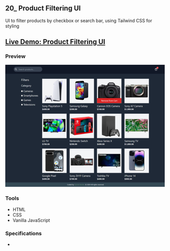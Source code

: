 ## 20_ Product Filtering UI

UI to filter products by checkbox or search bar, using Tailwind CSS for styling

## [Live Demo: Product Filtering UI](https://20-product-filtering-ui-gdbecker.replit.app/)

### Preview

!["HomePage"](./HomePage.png)

### Tools
- HTML
- CSS
- Vanilla JavaScript

### Specifications
- 
